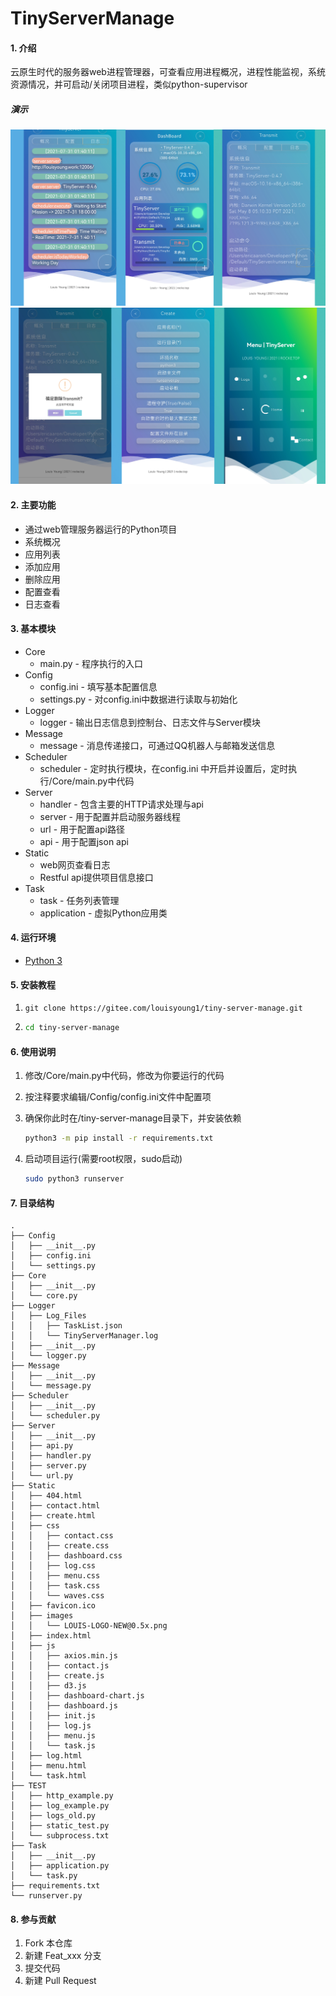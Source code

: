 # TinyServerManage

#### 1. 介绍
​		云原生时代的服务器web进程管理器，可查看应用进程概况，进程性能监视，系统资源情况，并可启动/关闭项目进程，类似python-supervisor

##### 演示
![globe](./Docs/001.jpg)
![globe](./Docs/002.jpg)

#### 2. 主要功能
- 通过web管理服务器运行的Python项目
- 系统概况
- 应用列表
- 添加应用
- 删除应用
- 配置查看
- 日志查看

#### 3. 基本模块

- Core
  - main.py - 程序执行的入口
- Config
  - config.ini - 填写基本配置信息
  - settings.py - 对config.ini中数据进行读取与初始化
- Logger
  - logger - 输出日志信息到控制台、日志文件与Server模块
- Message
  - message - 消息传递接口，可通过QQ机器人与邮箱发送信息
- Scheduler
  - scheduler - 定时执行模块，在config.ini 中开启并设置后，定时执行/Core/main.py中代码
- Server
  - handler - 包含主要的HTTP请求处理与api
  - server - 用于配置并启动服务器线程
  - url - 用于配置api路径
  - api - 用于配置json api
- Static
  - web网页查看日志
  - Restful api提供项目信息接口
- Task
  - task - 任务列表管理
  - application - 虚拟Python应用类

#### 4. 运行环境

- [Python 3](https://www.python.org/)

#### 5. 安装教程

1. ```shell
   git clone https://gitee.com/louisyoung1/tiny-server-manage.git
   ```

2. ```sh
   cd tiny-server-manage
   ```

#### 6. 使用说明

1. 修改/Core/main.py中代码，修改为你要运行的代码

2. 按注释要求编辑/Config/config.ini文件中配置项
   
3. 确保你此时在/tiny-server-manage目录下，并安装依赖
   ```sh
   python3 -m pip install -r requirements.txt
   ```
   
4. 启动项目运行(需要root权限，sudo启动)

   ```sh
   sudo python3 runserver
   ```

#### 7. 目录结构

```shell
.
├── Config
│   ├── __init__.py
│   ├── config.ini
│   └── settings.py
├── Core
│   ├── __init__.py
│   └── core.py
├── Logger
│   ├── Log_Files
│   │   ├── TaskList.json
│   │   └── TinyServerManager.log
│   ├── __init__.py
│   └── logger.py
├── Message
│   ├── __init__.py
│   └── message.py
├── Scheduler
│   ├── __init__.py
│   └── scheduler.py
├── Server
│   ├── __init__.py
│   ├── api.py
│   ├── handler.py
│   ├── server.py
│   └── url.py
├── Static
│   ├── 404.html
│   ├── contact.html
│   ├── create.html
│   ├── css
│   │   ├── contact.css
│   │   ├── create.css
│   │   ├── dashboard.css
│   │   ├── log.css
│   │   ├── menu.css
│   │   ├── task.css
│   │   └── waves.css
│   ├── favicon.ico
│   ├── images
│   │   └── LOUIS-LOGO-NEW@0.5x.png
│   ├── index.html
│   ├── js
│   │   ├── axios.min.js
│   │   ├── contact.js
│   │   ├── create.js
│   │   ├── d3.js
│   │   ├── dashboard-chart.js
│   │   ├── dashboard.js
│   │   ├── init.js
│   │   ├── log.js
│   │   ├── menu.js
│   │   └── task.js
│   ├── log.html
│   ├── menu.html
│   └── task.html
├── TEST
│   ├── http_example.py
│   ├── log_example.py
│   ├── logs_old.py
│   ├── static_test.py
│   └── subprocess.txt
├── Task
│   ├── __init__.py
│   ├── application.py
│   └── task.py
├── requirements.txt
└── runserver.py
```



#### 8. 参与贡献

1.  Fork 本仓库
2.  新建 Feat_xxx 分支
3.  提交代码
4.  新建 Pull Request

